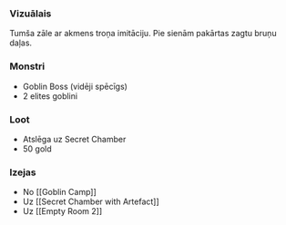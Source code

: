 ### Vizuālais
Tumša zāle ar akmens troņa imitāciju. Pie sienām pakārtas zagtu bruņu daļas.

### Monstri
* Goblin Boss (vidēji spēcīgs)
* 2 elites goblini

### Loot
* Atslēga uz Secret Chamber
* 50 gold

### Izejas
* No [[Goblin Camp]]
* Uz [[Secret Chamber with Artefact]]
* Uz [[Empty Room 2]]